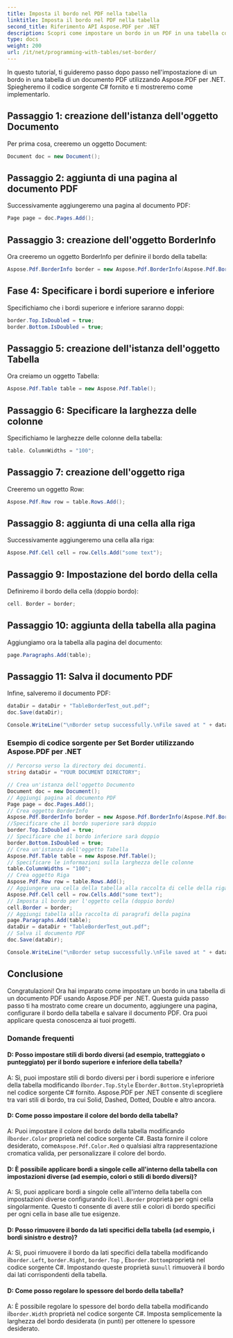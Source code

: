 ```yaml
---
title: Imposta il bordo nel PDF nella tabella
linktitle: Imposta il bordo nel PDF nella tabella
second_title: Riferimento API Aspose.PDF per .NET
description: Scopri come impostare un bordo in un PDF in una tabella con Aspose.PDF per .NET.
type: docs
weight: 200
url: /it/net/programming-with-tables/set-border/
---
```

In questo tutorial, ti guideremo passo dopo passo nell'impostazione di un bordo in una tabella di un documento PDF utilizzando Aspose.PDF per .NET. Spiegheremo il codice sorgente C# fornito e ti mostreremo come implementarlo.

## Passaggio 1: creazione dell'istanza dell'oggetto Documento
Per prima cosa, creeremo un oggetto Document:

```csharp
Document doc = new Document();
```

## Passaggio 2: aggiunta di una pagina al documento PDF
Successivamente aggiungeremo una pagina al documento PDF:

```csharp
Page page = doc.Pages.Add();
```

## Passaggio 3: creazione dell'oggetto BorderInfo
Ora creeremo un oggetto BorderInfo per definire il bordo della tabella:

```csharp
Aspose.Pdf.BorderInfo border = new Aspose.Pdf.BorderInfo(Aspose.Pdf.BorderSide.All);
```

## Fase 4: Specificare i bordi superiore e inferiore
Specifichiamo che i bordi superiore e inferiore saranno doppi:

```csharp
border.Top.IsDoubled = true;
border.Bottom.IsDoubled = true;
```

## Passaggio 5: creazione dell'istanza dell'oggetto Tabella
Ora creiamo un oggetto Tabella:

```csharp
Aspose.Pdf.Table table = new Aspose.Pdf.Table();
```

## Passaggio 6: Specificare la larghezza delle colonne
Specifichiamo le larghezze delle colonne della tabella:

```csharp
table. ColumnWidths = "100";
```

## Passaggio 7: creazione dell'oggetto riga
Creeremo un oggetto Row:

```csharp
Aspose.Pdf.Row row = table.Rows.Add();
```

## Passaggio 8: aggiunta di una cella alla riga
Successivamente aggiungeremo una cella alla riga:

```csharp
Aspose.Pdf.Cell cell = row.Cells.Add("some text");
```

## Passaggio 9: Impostazione del bordo della cella
Definiremo il bordo della cella (doppio bordo):

```csharp
cell. Border = border;
```

## Passaggio 10: aggiunta della tabella alla pagina
Aggiungiamo ora la tabella alla pagina del documento:

```csharp
page.Paragraphs.Add(table);
```

## Passaggio 11: Salva il documento PDF
Infine, salveremo il documento PDF:

```csharp
dataDir = dataDir + "TableBorderTest_out.pdf";
doc.Save(dataDir);

Console.WriteLine("\nBorder setup successfully.\nFile saved at " + dataDir);
```

### Esempio di codice sorgente per Set Border utilizzando Aspose.PDF per .NET

```csharp
// Percorso verso la directory dei documenti.
string dataDir = "YOUR DOCUMENT DIRECTORY";

// Crea un'istanza dell'oggetto Documento
Document doc = new Document();
// Aggiungi pagina al documento PDF
Page page = doc.Pages.Add();
// Crea oggetto BorderInfo
Aspose.Pdf.BorderInfo border = new Aspose.Pdf.BorderInfo(Aspose.Pdf.BorderSide.All);
//Specificare che il bordo superiore sarà doppio
border.Top.IsDoubled = true;
// Specificare che il bordo inferiore sarà doppio
border.Bottom.IsDoubled = true;
// Crea un'istanza dell'oggetto Tabella
Aspose.Pdf.Table table = new Aspose.Pdf.Table();
// Specificare le informazioni sulla larghezza delle colonne
table.ColumnWidths = "100";
// Crea oggetto Riga
Aspose.Pdf.Row row = table.Rows.Add();
// Aggiungere una cella della tabella alla raccolta di celle della riga
Aspose.Pdf.Cell cell = row.Cells.Add("some text");
// Imposta il bordo per l'oggetto cella (doppio bordo)
cell.Border = border;
// Aggiungi tabella alla raccolta di paragrafi della pagina
page.Paragraphs.Add(table);
dataDir = dataDir + "TableBorderTest_out.pdf";
// Salva il documento PDF
doc.Save(dataDir);

Console.WriteLine("\nBorder setup successfully.\nFile saved at " + dataDir);
```

## Conclusione
Congratulazioni! Ora hai imparato come impostare un bordo in una tabella di un documento PDF usando Aspose.PDF per .NET. Questa guida passo passo ti ha mostrato come creare un documento, aggiungere una pagina, configurare il bordo della tabella e salvare il documento PDF. Ora puoi applicare questa conoscenza ai tuoi progetti.

### Domande frequenti

#### D: Posso impostare stili di bordo diversi (ad esempio, tratteggiato o punteggiato) per il bordo superiore e inferiore della tabella?

 A: Sì, puoi impostare stili di bordo diversi per i bordi superiore e inferiore della tabella modificando il`border.Top.Style` E`border.Bottom.Style`proprietà nel codice sorgente C# fornito. Aspose.PDF per .NET consente di scegliere tra vari stili di bordo, tra cui Solid, Dashed, Dotted, Double e altro ancora.

#### D: Come posso impostare il colore del bordo della tabella?

 A: Puoi impostare il colore del bordo della tabella modificando il`border.Color` proprietà nel codice sorgente C#. Basta fornire il colore desiderato, come`Aspose.Pdf.Color.Red` o qualsiasi altra rappresentazione cromatica valida, per personalizzare il colore del bordo.

#### D: È possibile applicare bordi a singole celle all'interno della tabella con impostazioni diverse (ad esempio, colori o stili di bordo diversi)?

 A: Sì, puoi applicare bordi a singole celle all'interno della tabella con impostazioni diverse configurando il`cell.Border` proprietà per ogni cella singolarmente. Questo ti consente di avere stili e colori di bordo specifici per ogni cella in base alle tue esigenze.

#### D: Posso rimuovere il bordo da lati specifici della tabella (ad esempio, i bordi sinistro e destro)?

 A: Sì, puoi rimuovere il bordo da lati specifici della tabella modificando il`border.Left`, `border.Right`, `border.Top` , E`border.Bottom`proprietà nel codice sorgente C#. Impostando queste proprietà su`null` rimuoverà il bordo dai lati corrispondenti della tabella.

#### D: Come posso regolare lo spessore del bordo della tabella?

 A: È possibile regolare lo spessore del bordo della tabella modificando il`border.Width` proprietà nel codice sorgente C#. Imposta semplicemente la larghezza del bordo desiderata (in punti) per ottenere lo spessore desiderato.